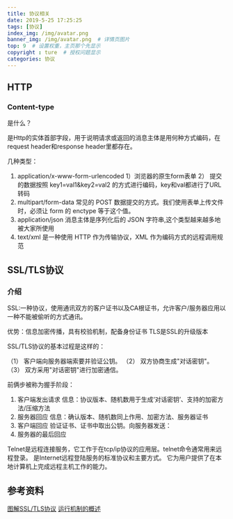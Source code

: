 ```yaml
---
title: 协议相关
date: 2019-5-25 17:25:25
tags: [协议]
index_img: /img/avatar.png
banner_img: /img/avatar.png  # 详情页图片
top: 9  # 设置权重，主页那个先显示
copyright : ture  # 授权问题显示
categories: 协议
---
```


<!-- more -->

## HTTP

### Content-type
是什么？

是Http的实体首部字段，用于说明请求或返回的消息主体是用何种方式编码，在request header和response header里都存在。

几种类型：

1. application/x-www-form-urlencoded
1）浏览器的原生form表单
2） 提交的数据按照 key1=val1&key2=val2 的方式进行编码，key和val都进行了URL转码
2. multipart/form-data
常见的 POST 数据提交的方式。我们使用表单上传文件时，必须让 form 的 enctype 等于这个值。
3. application/json
消息主体是序列化后的 JSON 字符串,这个类型越来越多地被大家所使用
4. text/xml
是一种使用 HTTP 作为传输协议，XML 作为编码方式的远程调用规范

## SSL/TLS协议

### 介绍

SSL:一种协议，使用通讯双方的客户证书以及CA根证书，允许客户/服务器应用以一种不能被偷听的方式通讯。

优势：信息加密传播，具有校验机制，配备身份证书
TLS是SSL的升级版本

SSL/TLS协议的基本过程是这样的：

（1） 客户端向服务器端索要并验证公钥。
（2） 双方协商生成"对话密钥"。
（3） 双方采用"对话密钥"进行加密通信。

前俩步被称为握手阶段：

1. 客户端发出请求 信息：协议版本、随机数用于生成‘对话密钥’、支持的加密方法/压缩方法
2. 服务器回应 信息：确认版本、随机数同上作用、加密方法、服务器证书
3. 客户端回应 验证证书、证书中取出公钥。向服务器发送：
4. 服务器的最后回应

Telnet是远程连接服务，它工作于在tcp/ip协议的应用层。telnet命令通常用来远程登录。 是Internet远程登陆服务的标准协议和主要方式。 它为用户提供了在本地计算机上完成远程主机工作的能力。

## 参考资料
[图解SSL/TLS协议](http://www.ruanyifeng.com/blog/2014/09/illustration-ssl.html)
[运行机制的概述](http://www.ruanyifeng.com/blog/2014/02/ssl_tls.html)


